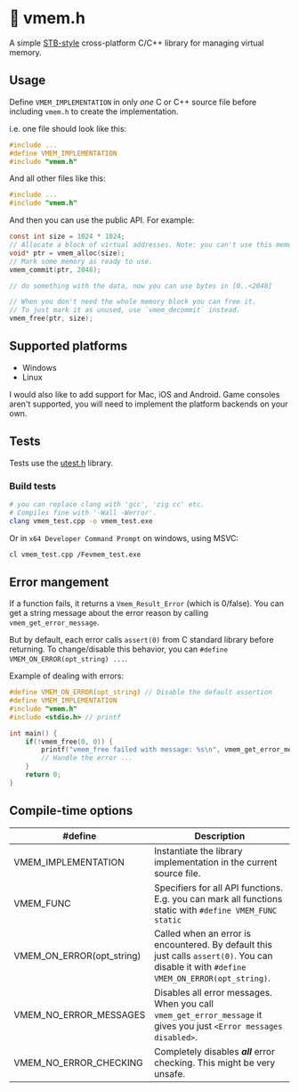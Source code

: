 # 💾 vmem.h
A simple [STB-style](https://github.com/nothings/stb/blob/master/docs/stb_howto.txt) cross-platform C/C++ library for managing virtual memory.

## Usage
Define `VMEM_IMPLEMENTATION` in only *one* C or C++ source file before including `vmem.h` to create the implementation.

i.e. one file should look like this:
```c
#include ...
#define VMEM_IMPLEMENTATION
#include "vmem.h"
```
And all other files like this:
```c
#include ...
#include "vmem.h"
```
And then you can use the public API. For example:
```c
const int size = 1024 * 1024;
// Allocate a block of virtual addresses. Note: you can't use this memory *yet*.
void* ptr = vmem_alloc(size);
// Mark some memory as ready to use.
vmem_commit(ptr, 2048);

// do something with the data, now you can use bytes in [0..<2048]

// When you don't need the whole memory block you can free it.
// To just mark it as unused, use `vmem_decommit` instead.
vmem_free(ptr, size);
```

## Supported platforms
- Windows
- Linux

I would also like to add support for Mac, iOS and Android.
Game consoles aren't supported, you will need to implement the platform backends on your own.

## Tests
Tests use the [utest.h](https://github.com/sheredom/utest.h) library.

### Build tests
```bash
# you can replace clang with 'gcc', 'zig cc' etc.
# Compiles fine with '-Wall -Werror'.
clang vmem_test.cpp -o vmem_test.exe
```
Or in `x64 Developer Command Prompt` on windows, using MSVC:
```bash
cl vmem_test.cpp /Fevmem_test.exe
```

## Error mangement
If a function fails, it returns a `Vmem_Result_Error` (which is 0/false).
You can get a string message about the error reason by calling `vmem_get_error_message`.

But by default, each error calls `assert(0)` from C standard library before returning.
To change/disable this behavior, you can `#define VMEM_ON_ERROR(opt_string) ...`.

Example of dealing with errors:
```c
#define VMEM_ON_ERROR(opt_string) // Disable the default assertion
#define VMEM_IMPLEMENTATION
#include "vmem.h"
#include <stdio.h> // printf

int main() {
    if(!vmem_free(0, 0)) {
        printf("vmem_free failed with message: %s\n", vmem_get_error_message());
        // Handle the error ...
    }
    return 0;
}
```

## Compile-time options
#define | Description
------- | -----------
VMEM_IMPLEMENTATION       | Instantiate the library implementation in the current source file.
VMEM_FUNC                 | Specifiers for all API functions. E.g. you can mark all functions static with `#define VMEM_FUNC static`
VMEM_ON_ERROR(opt_string) | Called when an error is encountered. By default this just calls `assert(0)`. You can disable it with `#define VMEM_ON_ERROR(opt_string)`.
VMEM_NO_ERROR_MESSAGES    | Disables all error messages. When you call `vmem_get_error_message` it gives you just `<Error messages disabled>`.
VMEM_NO_ERROR_CHECKING    | Completely disables ***all*** error checking. This might be very unsafe.
